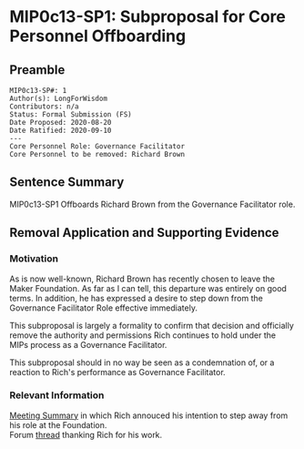 # MIP0c13-SP1: Subproposal for Core Personnel Offboarding

## Preamble
```
MIP0c13-SP#: 1
Author(s): LongForWisdom
Contributors: n/a
Status: Formal Submission (FS)
Date Proposed: 2020-08-20 
Date Ratified: 2020-09-10
---
Core Personnel Role: Governance Facilitator
Core Personnel to be removed: Richard Brown
```

## Sentence Summary
MIP0c13-SP1 Offboards Richard Brown from the Governance Facilitator role.

## Removal Application and Supporting Evidence
    
### Motivation
As is now well-known, Richard Brown has recently chosen to leave the Maker Foundation. As far as I can tell, this departure was entirely on good terms. In addition, he has expressed a desire to step down from the Governance Facilitator Role effective immediately. 

This subproposal is largely a formality to confirm that decision and officially remove the authority and permissions Rich continues to hold under the MIPs process as a Governance Facilitator.

This subproposal should in no way be seen as a condemnation of, or a reaction to Rich's performance as Governance Facilitator. 

### Relevant Information
[Meeting Summary](https://github.com/makerdao/community/blob/master/governance/governance-and-risk-meetings/summaries/episode-102.md#rich-brown) in which Rich annouced his intention to step away from his role at the Foundation.  
Forum [thread](https://forum.makerdao.com/t/thank-you-rich-brown/3379) thanking Rich for his work.  
